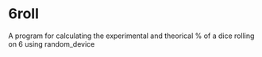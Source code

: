 # 6roll
A program for calculating the experimental and theorical % of a dice rolling on 6 using random_device
